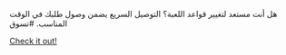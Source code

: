 هل أنت مستعد لتغيير قواعد اللعبة؟ التوصيل السريع يضمن وصول طلبك في الوقت المناسب. #تسوق

[Check it out!](https://www.facebook.com/share/17TW2PL6Tj/)